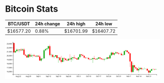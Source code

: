 # Bitcoin Stats

BTC/USDT|24h change|24h high|24h low|
|---|---|---|---|
|$16577.20|0.88%|$16701.99|$16407.72|

<img src="./chart.svg">
